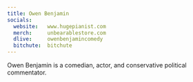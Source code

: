 ```yaml
---
title: Owen Benjamin
socials:
  website:   www.hugepianist.com
  merch:     unbearablestore.com
  dlive:     owenbenjamincomedy
  bitchute:  bitchute
---
```


Owen Benjamin is a comedian, actor, and conservative political commentator.
